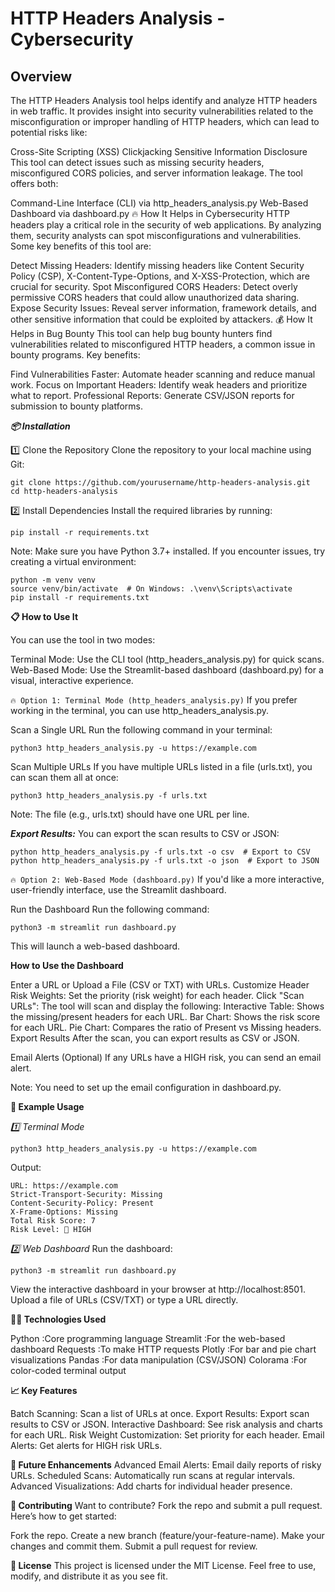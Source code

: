 # HTTP Headers Analysis - Cybersecurity

## Overview
The HTTP Headers Analysis tool helps identify and analyze HTTP headers in web traffic. It provides insight into security vulnerabilities related to the misconfiguration or improper handling of HTTP headers, which can lead to potential risks like:

Cross-Site Scripting (XSS)
Clickjacking
Sensitive Information Disclosure
This tool can detect issues such as missing security headers, misconfigured CORS policies, and server information leakage. The tool offers both:

Command-Line Interface (CLI) via http_headers_analysis.py
Web-Based Dashboard via dashboard.py
🔥 How It Helps in Cybersecurity
HTTP headers play a critical role in the security of web applications. By analyzing them, security analysts can spot misconfigurations and vulnerabilities. Some key benefits of this tool are:

Detect Missing Headers: Identify missing headers like Content Security Policy (CSP), X-Content-Type-Options, and X-XSS-Protection, which are crucial for security.
Spot Misconfigured CORS Headers: Detect overly permissive CORS headers that could allow unauthorized data sharing.
Expose Security Issues: Reveal server information, framework details, and other sensitive information that could be exploited by attackers.
💰 How It Helps in Bug Bounty
This tool can help bug bounty hunters find vulnerabilities related to misconfigured HTTP headers, a common issue in bounty programs. Key benefits:

Find Vulnerabilities Faster: Automate header scanning and reduce manual work.
Focus on Important Headers: Identify weak headers and prioritize what to report.
Professional Reports: Generate CSV/JSON reports for submission to bounty platforms.


***📦 Installation***

1️⃣ Clone the Repository
Clone the repository to your local machine using Git:

```
git clone https://github.com/yourusername/http-headers-analysis.git
cd http-headers-analysis
```
2️⃣ Install Dependencies
Install the required libraries by running:

```
pip install -r requirements.txt
```
Note: Make sure you have Python 3.7+ installed. If you encounter issues, try creating a virtual environment:

```
python -m venv venv
source venv/bin/activate  # On Windows: .\venv\Scripts\activate
pip install -r requirements.txt
```

**📋 How to Use It**

You can use the tool in two modes:

Terminal Mode: Use the CLI tool (http_headers_analysis.py) for quick scans.
Web-Based Mode: Use the Streamlit-based dashboard (dashboard.py) for a visual, interactive experience.

`🔥 Option 1: Terminal Mode (http_headers_analysis.py)`
If you prefer working in the terminal, you can use http_headers_analysis.py.

Scan a Single URL
Run the following command in your terminal:

```
python3 http_headers_analysis.py -u https://example.com
```
Scan Multiple URLs
If you have multiple URLs listed in a file (urls.txt), you can scan them all at once:
```
python3 http_headers_analysis.py -f urls.txt
```
Note: The file (e.g., urls.txt) should have one URL per line.

***Export Results:***
You can export the scan results to CSV or JSON:

```
python http_headers_analysis.py -f urls.txt -o csv  # Export to CSV
python http_headers_analysis.py -f urls.txt -o json  # Export to JSON
```
`🔥 Option 2: Web-Based Mode (dashboard.py)`
If you'd like a more interactive, user-friendly interface, use the Streamlit dashboard.

Run the Dashboard
Run the following command:

```
python3 -m streamlit run dashboard.py
```
This will launch a web-based dashboard.

**How to Use the Dashboard**


Enter a URL or Upload a File (CSV or TXT) with URLs.
Customize Header Risk Weights: Set the priority (risk weight) for each header.
Click "Scan URLs": The tool will scan and display the following:
Interactive Table: Shows the missing/present headers for each URL.
Bar Chart: Shows the risk score for each URL.
Pie Chart: Compares the ratio of Present vs Missing headers.
Export Results
After the scan, you can export results as CSV or JSON.

Email Alerts (Optional)
If any URLs have a HIGH risk, you can send an email alert.

Note: You need to set up the email configuration in dashboard.py.


**📘 Example Usage**

*1️⃣ Terminal Mode*

```
python3 http_headers_analysis.py -u https://example.com
```
Output:
```
URL: https://example.com
Strict-Transport-Security: Missing
Content-Security-Policy: Present
X-Frame-Options: Missing
Total Risk Score: 7
Risk Level: 🔴 HIGH
```

*2️⃣ Web Dashboard*
Run the dashboard:
```
python3 -m streamlit run dashboard.py
```

View the interactive dashboard in your browser at http://localhost:8501.
Upload a file of URLs (CSV/TXT) or type a URL directly.


**🧑‍💻 Technologies Used**

Python	  :Core programming language
Streamlit	:For the web-based dashboard
Requests	:To make HTTP requests
Plotly	  :For bar and pie chart visualizations
Pandas	  :For data manipulation (CSV/JSON)
Colorama	:For color-coded terminal output

**📈 Key Features**

Batch Scanning: Scan a list of URLs at once.
Export Results: Export scan results to CSV or JSON.
Interactive Dashboard: See risk analysis and charts for each URL.
Risk Weight Customization: Set priority for each header.
Email Alerts: Get alerts for HIGH risk URLs.

**🚀 Future Enhancements**
Advanced Email Alerts: Email daily reports of risky URLs.
Scheduled Scans: Automatically run scans at regular intervals.
Advanced Visualizations: Add charts for individual header presence.

**🤝 Contributing**
Want to contribute? Fork the repo and submit a pull request.
Here’s how to get started:

Fork the repo.
Create a new branch (feature/your-feature-name).
Make your changes and commit them.
Submit a pull request for review.

**📜 License**
This project is licensed under the MIT License. Feel free to use, modify, and distribute it as you see fit.
